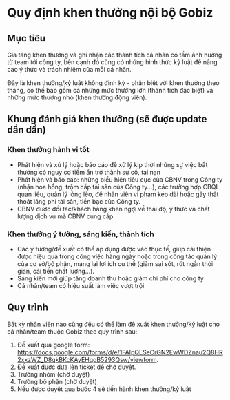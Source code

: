 # Quy định khen thưởng nội bộ Gobiz
## Mục tiêu
Gia tăng khen thưởng và ghi nhận các thành tích cá nhân có tầm ảnh hưởng từ team tới công ty, bên cạnh đó cũng có những hình thức kỷ luật để nâng cao ý thức và trách nhiệm của mỗi cá nhân.

Đây là khen thưởng/kỷ luật không định kỳ - phân biệt với khen thưởng theo tháng, có thể bao gồm cả những mức thưởng lớn (thành tích đặc biệt) và những mức thưởng nhỏ (khen thưởng động viên).

## Khung đánh giá khen thưởng (sẽ được update dần dần)
### Khen thưởng hành vi tốt
- Phát hiện và xử lý hoặc báo cáo để xử lý kịp thời những sự việc bất thường có nguy cơ tiềm ẩn trở thành sự cố, tai nạn 
- Phát hiện và báo cáo: những biểu hiện tiêu cực của CBNV trong Công ty (nhận hoa hồng, trộm cắp tài sản của Công ty...), các trường hợp CBQL quan liêu, quản lý lỏng lẻo, để nhân viên vi phạm kéo dài hoặc gây thất thoát lãng phí tài sản, tiền bạc của Công ty. 
- CBNV được đối tác/khách hàng khen ngợi về thái độ, ý thức và chất lượng dịch vụ mà CBNV cung cấp 

### Khen thưởng ý tưởng, sáng kiến, thành tích
- Các ý tưởng/đề xuất có thể áp dụng được vào thực tế, giúp  cải thiện được hiệu quả trong công việc hàng ngày hoặc trong công tác quản lý của cơ sở/bộ phận, mang lại lợi ích cụ thể (giảm sai sót, rút ngắn thời gian, cải tiến chất lượng...). 
- Sáng kiến mới giúp tăng doanh thu hoặc giảm chi phí cho công ty 
- Cá nhân/team có hiệu suất làm việc vượt trội 

## Quy trình
Bất kỳ nhân viên nào cũng đều có thể làm đề xuất khen thưởng/kỷ luật cho cá nhân/team thuộc Gobiz theo quy trình sau: 
1. Đề xuất qua google form: 
https://docs.google.com/forms/d/e/1FAIpQLSeCrGN2EwWDZnau2Q8HR2xxzWZ_D8qkBKcKAyEHqoB5293Qsw/viewform.
2. Đề xuất được đưa lên ticket để chờ duyệt.
3. Trưởng nhóm (chờ duyệt)
4. Trưởng bộ phận (chờ duyệt)
5. Nếu được duyệt qua bước 4 sẽ tiến hành khen thưởng/kỷ luật

